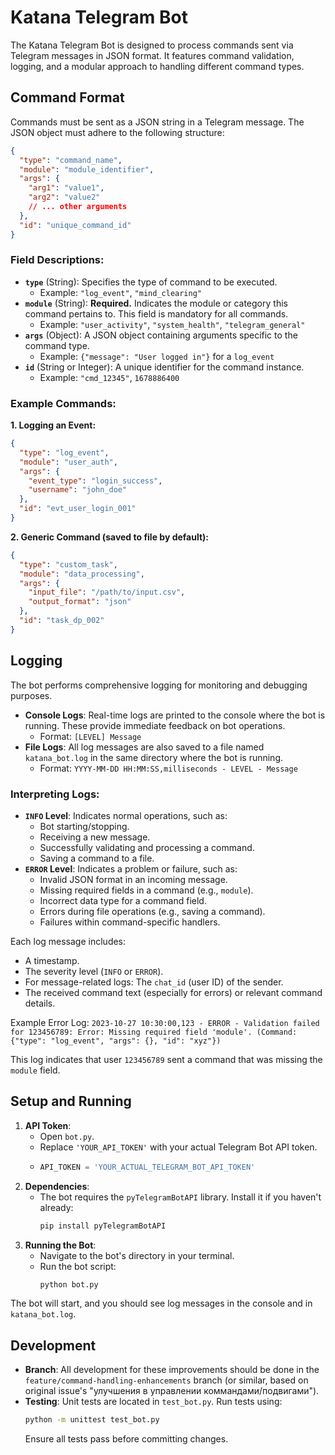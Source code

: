 # Katana Telegram Bot

The Katana Telegram Bot is designed to process commands sent via Telegram messages in JSON format. It features command validation, logging, and a modular approach to handling different command types.

## Command Format

Commands must be sent as a JSON string in a Telegram message. The JSON object must adhere to the following structure:

```json
{
  "type": "command_name",
  "module": "module_identifier",
  "args": {
    "arg1": "value1",
    "arg2": "value2"
    // ... other arguments
  },
  "id": "unique_command_id"
}
```

### Field Descriptions:

*   **`type`** (String): Specifies the type of command to be executed.
    *   Example: `"log_event"`, `"mind_clearing"`
*   **`module`** (String): **Required.** Indicates the module or category this command pertains to. This field is mandatory for all commands.
    *   Example: `"user_activity"`, `"system_health"`, `"telegram_general"`
*   **`args`** (Object): A JSON object containing arguments specific to the command type.
    *   Example: `{"message": "User logged in"}` for a `log_event`
*   **`id`** (String or Integer): A unique identifier for the command instance.
    *   Example: `"cmd_12345"`, `1678886400`

### Example Commands:

**1. Logging an Event:**

```json
{
  "type": "log_event",
  "module": "user_auth",
  "args": {
    "event_type": "login_success",
    "username": "john_doe"
  },
  "id": "evt_user_login_001"
}
```

**2. Generic Command (saved to file by default):**

```json
{
  "type": "custom_task",
  "module": "data_processing",
  "args": {
    "input_file": "/path/to/input.csv",
    "output_format": "json"
  },
  "id": "task_dp_002"
}
```

## Logging

The bot performs comprehensive logging for monitoring and debugging purposes.

*   **Console Logs**: Real-time logs are printed to the console where the bot is running. These provide immediate feedback on bot operations.
    *   Format: `[LEVEL] Message`
*   **File Logs**: All log messages are also saved to a file named `katana_bot.log` in the same directory where the bot is running.
    *   Format: `YYYY-MM-DD HH:MM:SS,milliseconds - LEVEL - Message`

### Interpreting Logs:

*   **`INFO` Level**: Indicates normal operations, such as:
    *   Bot starting/stopping.
    *   Receiving a new message.
    *   Successfully validating and processing a command.
    *   Saving a command to a file.
*   **`ERROR` Level**: Indicates a problem or failure, such as:
    *   Invalid JSON format in an incoming message.
    *   Missing required fields in a command (e.g., `module`).
    *   Incorrect data type for a command field.
    *   Errors during file operations (e.g., saving a command).
    *   Failures within command-specific handlers.

Each log message includes:
*   A timestamp.
*   The severity level (`INFO` or `ERROR`).
*   For message-related logs: The `chat_id` (user ID) of the sender.
*   The received command text (especially for errors) or relevant command details.

Example Error Log:
`2023-10-27 10:30:00,123 - ERROR - Validation failed for 123456789: Error: Missing required field 'module'. (Command: {"type": "log_event", "args": {}, "id": "xyz"})`

This log indicates that user `123456789` sent a command that was missing the `module` field.

## Setup and Running

1.  **API Token**:
    *   Open `bot.py`.
    *   Replace `'YOUR_API_TOKEN'` with your actual Telegram Bot API token.
    *   ```python
        API_TOKEN = 'YOUR_ACTUAL_TELEGRAM_BOT_API_TOKEN'
        ```
2.  **Dependencies**:
    *   The bot requires the `pyTelegramBotAPI` library. Install it if you haven't already:
        ```bash
        pip install pyTelegramBotAPI
        ```
3.  **Running the Bot**:
    *   Navigate to the bot's directory in your terminal.
    *   Run the bot script:
        ```bash
        python bot.py
        ```

The bot will start, and you should see log messages in the console and in `katana_bot.log`.

## Development

*   **Branch**: All development for these improvements should be done in the `feature/command-handling-enhancements` branch (or similar, based on original issue's "улучшения в управлении коммандами/подвигами").
*   **Testing**: Unit tests are located in `test_bot.py`. Run tests using:
    ```bash
    python -m unittest test_bot.py
    ```
    Ensure all tests pass before committing changes.